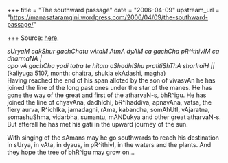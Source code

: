 +++
title = "The southward passage"
date = "2006-04-09"
upstream_url = "https://manasataramgini.wordpress.com/2006/04/09/the-southward-passage/"

+++
Source: [here](https://manasataramgini.wordpress.com/2006/04/09/the-southward-passage/).

*sUryaM cakShur gachChatu vAtaM AtmA dyAM ca gachCha pR^ithivIM ca
dharmaNA \|  
apo vA gachCha yadi tatra te hitam oShadhIShu pratitiShThA sharIraiH
\|\|*  
(kaliyuga 5107, month: chaitra, shukla ekAdashi, magha)  
Having reached the end of his span alloted by the son of vivasvAn he has
joined the line of the long past ones under the star of the manes. He
has gone the way of the great and first of the atharvaN-s, bhR^igu. He
has joined the line of chyavAna, dadhIchi, bR^ihaddiva, apnavAna, vatsa,
the fiery aurva, R^ichIka, jamadagni, rAma, kabandha, somAhUtI,
vAjaratna, somashuShma, vidarbha, sumantu, mANDukya and other great
atharvaN-s. But afterall he has met his gati in the upward journey of
the sun.

With singing of the sAmans may he go southwards to reach his destination
in sUrya, in vAta, in dyaus, in pR^ithivI, in the waters and the plants.
And they hope the tree of bhR^igu may grow on…


